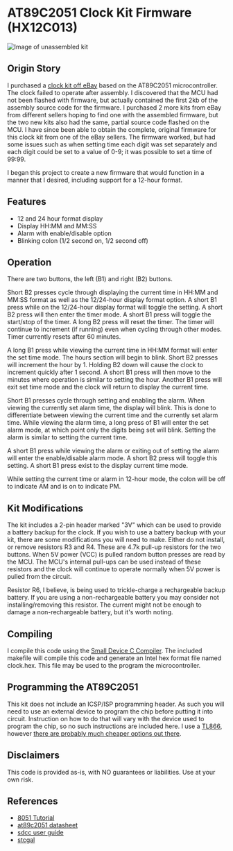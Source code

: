 # AT89C2051 Clock Kit Firmware (HX12C013)

![Image of unassembled kit](https://raw.githubusercontent.com/ruthsarian/at89c2051_clock/master/docs/unassembled%20kit.jpg)

## Origin Story
I purchased a [clock kit off eBay](https://www.ebay.com/sch/i.html?_nkw=at89c2051+clock+kit+4+bits) based on the AT89C2051 microcontroller. The clock failed to operate after assembly. I discovered that the MCU had not been flashed with firmware, but actually contained the first 2kb of the assembly source code for the firmware. I purchased 2 more kits from eBay from different sellers hoping to find one with the assembled firmware, but the two new kits also had the same, partial source code flashed on the MCU. I have since been able to obtain the complete, original firmware for this clock kit from one of the eBay sellers. The firmware worked, but had some issues such as when setting time each digit was set separately and each digit could be set to a value of 0-9; it was possible to set a time of 99:99.

I began this project to create a new firmware that would function in a manner that I desired, including support for a 12-hour format.

## Features
* 12 and 24 hour format display
* Display HH:MM and MM:SS
* Alarm with enable/disable option
* Blinking colon (1/2 second on, 1/2 second off)

## Operation
There are two buttons, the left (B1) and right (B2) buttons. 

Short B2 presses cycle through displaying the current time in HH:MM and MM:SS format as well as the 12/24-hour display format option. A short B1 press while on the 12/24-hour display format will toggle the setting. A short B2 press will then enter the timer mode. A short B1 press will toggle the start/stop of the timer. A long B2 press will reset the timer. The timer will continue to increment (if running) even when cycling through other modes. Timer currently resets after 60 minutes.

A long B1 press while viewing the current time in HH:MM format will enter the set time mode. The hours section will begin to blink. Short B2 presses will increment the hour by 1. Holding B2 down will cause the clock to increment quickly after 1 second. A short B1 press will then move to the minutes where operation is similar to setting the hour. Another B1 press will exit set time mode and the clock will return to display the current time.

Short B1 presses cycle through setting and enabling the alarm. When viewing the currently set alarm time, the display will blink. This is done to differentiate between viewing the current time and the currently set alarm time. While viewing the alarm time, a long press of B1 will enter the set alarm mode, at which point only the digits being set will blink. Setting the alarm is similar to setting the current time.

A short B1 press while viewing the alarm or exiting out of setting the alarm will enter the enable/disable alarm mode. A short B2 press will toggle this setting. A short B1 press exist to the display current time mode.

While setting the current time or alarm in 12-hour mode, the colon will be off to indicate AM and is on to indicate PM. 

## Kit Modifications
The kit includes a 2-pin header marked "3V" which can be used to provide a battery backup for the clock. If you wish to use a battery backup with your kit, there are some modifications you will need to make. Either do not install, or remove resistors R3 and R4. These are 4.7k pull-up resistors for the two buttons. When 5V power (VCC) is pulled random button presses are read by the MCU. The MCU's internal pull-ups can be used instead of these resistors and the clock will continue to operate normally when 5V power is pulled from the circuit. 

Resistor R6, I believe, is being used to trickle-charge a rechargeable backup battery. If you are using a non-rechargeable battery you may consider not installing/removing this resistor. The current might not be enough to damage a non-rechargeable battery, but it's worth noting.

## Compiling
I compile this code using the [Small Device C Compiler](http://sdcc.sourceforge.net/). The included makefile will compile this code and generate an Intel hex format file named clock.hex. This file may be used to the program the microcontroller.

## Programming the AT89C2051
This kit does not include an ICSP/ISP programming header. As such you will need to use an external device to program the chip before putting it into circuit. Instruction on how to do that will vary with the device used to program the chip, so no such instructions are included here. I use a [TL866](https://www.ebay.com/sch/i.html?_nkw=TL866), however [there are probably much cheaper options out there](https://www.startpage.com/do/search?query=at89c2051+programmer). 

## Disclaimers
This code is provided as-is, with NO guarantees or liabilities. Use at your own risk.

## References
* [8051 Tutorial](https://bit.ly/2yHtQ6X)
* [at89c2051 datasheet](http://ww1.microchip.com/downloads/en/DeviceDoc/doc0368.pdf)
* [sdcc user guide](http://sdcc.sourceforge.net/doc/sdccman.pdf)
* [stcgal](https://github.com/grigorig/stcgal)
